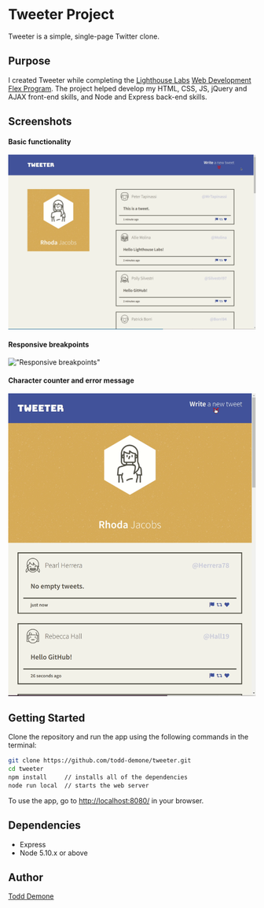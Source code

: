 # Tweeter Project

Tweeter is a simple, single-page Twitter clone.

## Purpose
I created Tweeter while completing the [Lighthouse Labs](https://github.com/lighthouse-labs) [Web Development Flex Program](https://www.lighthouselabs.ca/en/web-development-flex-program). The project helped develop my HTML, CSS, JS, jQuery and AJAX front-end skills, and Node and Express back-end skills.

## Screenshots

#### Basic functionality

!["Toggling the tweet form"](https://github.com/todd-demone/tweeter/blob/master/docs/toggle-tweet.gif?raw=true)

#### Responsive breakpoints

!["Responsive breakpoints"](https://github.com/todd-demone/tweeter/blob/master/docs/responsive-breakpoints.gif?raw=true)

#### Character counter and error message

!["Character counter and error message"](https://github.com/todd-demone/tweeter/blob/master/docs/error-long-tweet.gif?raw=true)

## Getting Started

Clone the repository and run the app using the following commands in the terminal:
```bash
git clone https://github.com/todd-demone/tweeter.git
cd tweeter
npm install     // installs all of the dependencies
node run local  // starts the web server
```
To use the app, go to <http://localhost:8080/> in your browser.

## Dependencies

- Express
- Node 5.10.x or above

## Author
[Todd Demone](https://github.com/todd-demone)

